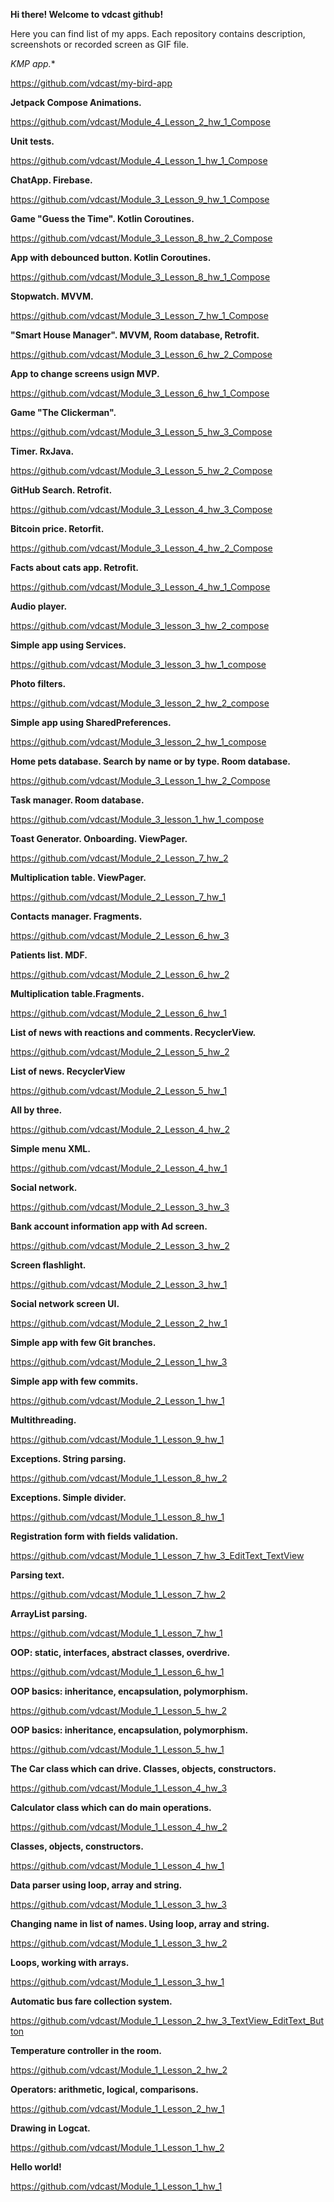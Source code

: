 **Hi there! Welcome to vdcast github!**

Here you can find list of my apps.
Each repository contains description, screenshots or recorded screen as GIF file.

**KMP app*.**

https://github.com/vdcast/my-bird-app

**Jetpack Compose Animations.**

https://github.com/vdcast/Module_4_Lesson_2_hw_1_Compose

**Unit tests.**

https://github.com/vdcast/Module_4_Lesson_1_hw_1_Compose

**ChatApp. Firebase.**

https://github.com/vdcast/Module_3_Lesson_9_hw_1_Compose

**Game "Guess the Time". Kotlin Coroutines.**

https://github.com/vdcast/Module_3_Lesson_8_hw_2_Compose

**App with debounced button. Kotlin Coroutines.**

https://github.com/vdcast/Module_3_Lesson_8_hw_1_Compose

**Stopwatch. MVVM.**

https://github.com/vdcast/Module_3_Lesson_7_hw_1_Compose

**"Smart House Manager". MVVM, Room database, Retrofit.**

https://github.com/vdcast/Module_3_Lesson_6_hw_2_Compose

**App to change screens usign MVP.**

https://github.com/vdcast/Module_3_Lesson_6_hw_1_Compose

**Game "The Clickerman".**

https://github.com/vdcast/Module_3_Lesson_5_hw_3_Compose

**Timer. RxJava.**

https://github.com/vdcast/Module_3_Lesson_5_hw_2_Compose

**GitHub Search. Retrofit.**

https://github.com/vdcast/Module_3_Lesson_4_hw_3_Compose

**Bitcoin price. Retorfit.**

https://github.com/vdcast/Module_3_Lesson_4_hw_2_Compose

**Facts about cats app. Retrofit.**

https://github.com/vdcast/Module_3_Lesson_4_hw_1_Compose

**Audio player.**

https://github.com/vdcast/Module_3_lesson_3_hw_2_compose

**Simple app using Services.**

https://github.com/vdcast/Module_3_lesson_3_hw_1_compose

**Photo filters.**

https://github.com/vdcast/Module_3_lesson_2_hw_2_compose

**Simple app using SharedPreferences.**

https://github.com/vdcast/Module_3_lesson_2_hw_1_compose

**Home pets database. Search by name or by type. Room database.**

https://github.com/vdcast/Module_3_Lesson_1_hw_2_Compose

**Task manager. Room database.**

https://github.com/vdcast/Module_3_lesson_1_hw_1_compose

**Toast Generator. Onboarding. ViewPager.**

https://github.com/vdcast/Module_2_Lesson_7_hw_2

**Multiplication table. ViewPager.**

https://github.com/vdcast/Module_2_Lesson_7_hw_1

**Contacts manager. Fragments.**

https://github.com/vdcast/Module_2_Lesson_6_hw_3

**Patients list. MDF.**

https://github.com/vdcast/Module_2_Lesson_6_hw_2

**Multiplication table.Fragments.**

https://github.com/vdcast/Module_2_Lesson_6_hw_1

**List of news with reactions and comments. RecyclerView.**

https://github.com/vdcast/Module_2_Lesson_5_hw_2

**List of news. RecyclerView**

https://github.com/vdcast/Module_2_Lesson_5_hw_1

**All by three.**

https://github.com/vdcast/Module_2_Lesson_4_hw_2

**Simple menu XML.**

https://github.com/vdcast/Module_2_Lesson_4_hw_1

**Social network.**

https://github.com/vdcast/Module_2_Lesson_3_hw_3

**Bank account information app with Ad screen.**

https://github.com/vdcast/Module_2_Lesson_3_hw_2

**Screen flashlight.**

https://github.com/vdcast/Module_2_Lesson_3_hw_1

**Social network screen UI.**

https://github.com/vdcast/Module_2_Lesson_2_hw_1

**Simple app with few Git branches.**

https://github.com/vdcast/Module_2_Lesson_1_hw_3

**Simple app with few commits.**

https://github.com/vdcast/Module_2_Lesson_1_hw_1

**Multithreading.**

https://github.com/vdcast/Module_1_Lesson_9_hw_1

**Exceptions. String parsing.**

https://github.com/vdcast/Module_1_Lesson_8_hw_2

**Exceptions. Simple divider.**

https://github.com/vdcast/Module_1_Lesson_8_hw_1

**Registration form with fields validation.**

https://github.com/vdcast/Module_1_Lesson_7_hw_3_EditText_TextView

**Parsing text.**

https://github.com/vdcast/Module_1_Lesson_7_hw_2

**ArrayList parsing.**

https://github.com/vdcast/Module_1_Lesson_7_hw_1

**OOP: static, interfaces, abstract classes, overdrive.**

https://github.com/vdcast/Module_1_Lesson_6_hw_1

**OOP basics: inheritance, encapsulation, polymorphism.**

https://github.com/vdcast/Module_1_Lesson_5_hw_2

**OOP basics: inheritance, encapsulation, polymorphism.**

https://github.com/vdcast/Module_1_Lesson_5_hw_1

**The Car class which can drive. Classes, objects, constructors.**

https://github.com/vdcast/Module_1_Lesson_4_hw_3

**Calculator class which can do main operations.**

https://github.com/vdcast/Module_1_Lesson_4_hw_2

**Classes, objects, constructors.**

https://github.com/vdcast/Module_1_Lesson_4_hw_1

**Data parser using loop, array and string.**

https://github.com/vdcast/Module_1_Lesson_3_hw_3

**Changing name in list of names. Using loop, array and string.**

https://github.com/vdcast/Module_1_Lesson_3_hw_2

**Loops, working with arrays.**

https://github.com/vdcast/Module_1_Lesson_3_hw_1

**Automatic bus fare collection system.**

https://github.com/vdcast/Module_1_Lesson_2_hw_3_TextView_EditText_Button

**Temperature controller in the room.**

https://github.com/vdcast/Module_1_Lesson_2_hw_2

**Operators: arithmetic, logical, comparisons.**

https://github.com/vdcast/Module_1_Lesson_2_hw_1

**Drawing in Logcat.**

https://github.com/vdcast/Module_1_Lesson_1_hw_2

**Hello world!**

https://github.com/vdcast/Module_1_Lesson_1_hw_1
